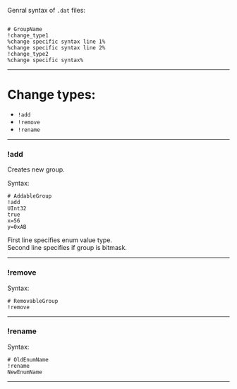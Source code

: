 


Genral syntax of `.dat` files:
```

# GroupName
!change_type1
%change specific syntax line 1%
%change specific syntax line 2%
!change_type2
%change specific syntax%

```
---
# Change types:

- `!add`
- `!remove`
- `!rename`

---
### !add

Creates new group.

Syntax:
```
# AddableGroup
!add
UInt32
true
x=56
y=0xAB
```
First line specifies enum value type.\
Second line specifies if group is bitmask.

---
### !remove

Syntax:
```
# RemovableGroup
!remove
```

---
### !rename

Syntax:
```
# OldEnumName
!rename
NewEnumName
```

---


